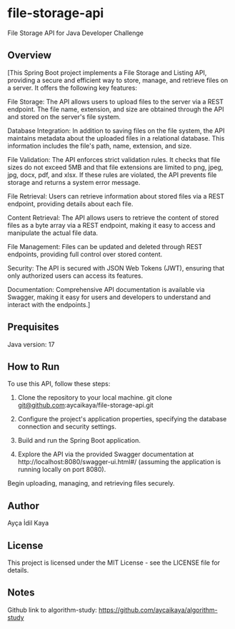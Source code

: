 # file-storage-api
File Storage API for Java Developer Challenge

## Overview
[This Spring Boot project implements a File Storage and Listing API, providing a secure and efficient way to store, manage, and retrieve files on a server. It offers the following key features:

File Storage: The API allows users to upload files to the server via a REST endpoint. The file name, extension, and size are obtained through the API and stored on the server's file system.

Database Integration: In addition to saving files on the file system, the API maintains metadata about the uploaded files in a relational database. This information includes the file's path, name, extension, and size.

File Validation: The API enforces strict validation rules. It checks that file sizes do not exceed 5MB and that file extensions are limited to png, jpeg, jpg, docx, pdf, and xlsx. If these rules are violated, the API prevents file storage and returns a system error message.

File Retrieval: Users can retrieve information about stored files via a REST endpoint, providing details about each file.

Content Retrieval: The API allows users to retrieve the content of stored files as a byte array via a REST endpoint, making it easy to access and manipulate the actual file data.

File Management: Files can be updated and deleted through REST endpoints, providing full control over stored content.

Security: The API is secured with JSON Web Tokens (JWT), ensuring that only authorized users can access its features.

Documentation: Comprehensive API documentation is available via Swagger, making it easy for users and developers to understand and interact with the endpoints.]

## Prequisites
Java version: 17


## How to Run
To use this API, follow these steps:

  1) Clone the repository to your local machine.
     git clone git@github.com:aycaikaya/file-storage-api.git

  3) Configure the project's application properties, specifying the database connection and security settings.

  4) Build and run the Spring Boot application.

  5) Explore the API via the provided Swagger documentation at http://localhost:8080/swagger-ui.html#/
     (assuming the application is running locally on port 8080).

Begin uploading, managing, and retrieving files securely.

## Author
Ayça İdil Kaya

## License
This project is licensed under the MIT License - see the LICENSE file for details.

## Notes
Github link to algorithm-study: https://github.com/aycaikaya/algorithm-study





